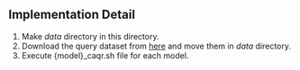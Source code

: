 ## Implementation Detail

1. Make _data_ directory in this directory.
2. Download the query dataset from [here](http://snap.stanford.edu/betae/KG_data.zip) and move them in _data_ directory.
3. Execute {model}_caqr.sh file for each model. 
